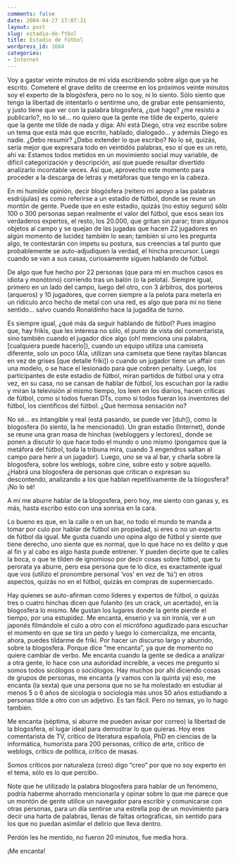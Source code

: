 ```yaml
---
comments: false
date: 2004-04-27 17:07:31
layout: post
slug: estadio-de-ftbol
title: Estadio de fútbol
wordpress_id: 1684
categories:
- Internet
---
```


Voy a gastar veinte minutos de mi vida escribiendo sobre algo que ya he escrito. Cometeré el grave delito de creerme en los próximos veinte minutos soy el experto de la blogósfera, pero no lo soy, ni lo siento. Sólo siento que tengo la libertad de intentarlo o sentirme uno, de grabar este pensamiento, y justo tiene que ver con la palabra blogosfera, ¿qué hago? ¿me resisto a publicarlo?, no lo sé… no quiero que la gente me tilde de experto, quiero que la gente me tilde de nada y diga: Ahí está Diego, otra vez escribe sobre un tema que está más que escrito, hablado, dialogado… y además Diego es nadie. ¿Debo resumir? ¿Debo extender lo que escribo? No lo sé, quizás, sería mejor que expresara todo en veintidós palabras, eso sí que es un reto, ahí va: Estamos todos metidos en un movimiento social muy variable, de difícil categorización y descripción, así que puede resultar divertido analizarlo incontable veces.  Así que, aprovecho este momento para proceder a la descarga de letras y metáforas que tengo en la cabeza.





En mi humilde opinión, decir blogósfera (reitero mi apoyo a las palabras esdrújulas) es como referirse a un estadio de fútbol, donde se reune un montón de gente. Puede que en este estadio, quizás (no estoy seguro) sólo 100 o 300 personas sepan realmente el valor del fútbol, que esos sean los verdaderos expertos, el resto, los 20.000, que gritan sin parar; tiran algunos objetos al campo y se quejan de las jugadas que hacen 22 jugadores en algún momento de lucidez también lo sean; también si uno les pregunta algo, te contestarán con ímpetu su postura, sus creencias a tal punto que probablemente se auto-adjudiquen la verdad, el hincha precursor. Luego cuando se van a sus casas, curiosamente siguen hablando de fútbol.





De algo que fue hecho por 22 personas (que para mí en muchos casos es idiota y monótono) corriendo tras un balón (o la pelota). Siempre igual, primero en un lado del campo, luego del otro, con 3 árbitros, dos porteros (arqueros) y 10 jugadores, que corren siempre a la pelota para meterla en un ridículo arco hecho de metal con una red, es algo que para mí no tiene sentido… salvo cuando Ronaldinho hace la jugadita de turno.





Es siempre igual, ¿qué más da seguir hablando de fútbol? Pues imagino que, hay frikis, que les interesa no sólo, el punto de vista del comentarista, sino también cuando el jugador dice algo (oh! menciona una palabra, [cualquiera puede hacerlo]), cuando un equipo utiliza una camiseta diferente, solo un poco (Ála, utilizan una camiseta que tiene rayitas blancas en vez de grises [que detalle friki]) o cuando un jugador tiene un affair con una modelo, o se hace el lesionado para que cobren penalty. Luego, los participantes de este estadio de fútbol, miran partidos de fútbol una y otra vez, en su casa, no se cansan de hablar de fútbol, los escuchan por la radio y miran la televisión al mismo tiempo, los leen en los diarios, hacen críticas de fútbol, como si todos fueran DTs, como si todos fueran los inventores del fútbol, los científicos del fútbol. ¿Qué hermosa sensación no?





No sé… es intangible y real (está pasando, se puede ver [duh]), como la blogosfera (lo siento, la he mencionado). Un gran estadio (Internet), donde se reune una gran masa de hinchas (webloggers y lectores), donde se ponen a discutir lo que hace todo el mundo o uno mismo (pongamos que la metáfora del fútbol, toda la tribuna mira, cuando 3 engendros saltan al campo para herir a un jugador). Luego, uno se va al bar, y charla sobre la blogosfera, sobre los weblogs, sobre cine, sobre esto y sobre aquello. ¿Habrá una blogosfera de personas que critican o expresan su descontendo, analizando a los que hablan repetitivamente de la blogosfera? ¡No lo sé!





A mí me aburre hablar de la blogosfera, pero hoy, me siento con ganas y, es más, hasta escribo esto con una sonrisa en la cara.





Lo bueno es que, en la calle o en un bar, no todo el mundo te manda a tomar por culo por hablar de fútbol sin propiedad, si eres o no un experto de fútbol da igual. Me gusta cuando uno opina algo de fútbol y siente que tiene derecho, uno siente que es normal, que lo que hace no es delito y que al fin y al cabo es algo hasta puede entrener. Y pueden decirte que te calles la boca, o que te tilden de ignomioso por decir cosas sobre fútbol, que tu perorata ya aburre, pero esa persona que te lo dice, es exactamente igual que vos (utilizo el pronombre personal &#8216;vos’ en vez de &#8216;tú’) en otros aspectos, quizás no en el fútbol, quizás en compras de supermercado.





Hay quienes se auto-afirman como líderes y expertos de fútbol, o quizás tres o cuatro hinchas dicen que fulanito (es un crack, un acertado), en la blogosfera lo mismo. Me gustan los lugares donde la gente pierde el tiempo, por una estupidez. Me encanta, enserio y va sin ironía, ver a un japonés filmándole el culo a otro con el micrófono agudizado para escuchar el momento en que se tira un pedo y luego lo comercializa, me encanta, ahora, puedes tíldarme de fríki. Por hacer un discurso largo y aburrido, sobre la blogosfera. Porque dice “me encanta”, ya que de momento no quiere cambiar de verbo. Me encanta cuando la gente se dedica a analizar a otra gente, lo hace con una autoridad increíble, a veces me pregunto si somos todos sicólogos o sociólogos. Hay muchos por ahí diciendo cosas de grupos de personas, me encanta (y vamos con la quinta ya) eso, me encanta (la sexta) que una persona que no se ha molestado en estudiar al menos 5 o 6 años de sicología o sociología más unos 50 años estudiando a personas tilde a otro con un adjetivo. Es tan fácil. Pero no temas, yo lo hago también.





Me encanta (séptima, si aburre me pueden avisar por correo) la libertad de la blogosfera, el lugar ideal para demostrar lo que quieras. Hoy eres comentarista de TV, crítico de literatura española, PhD en ciencias de la informática, humorista para 200 personas, crítico de arte, crítico de weblogs, crítico de política, crítico de masas.





Somos críticos por naturaleza (creo) digo “creo” por que no soy experto en el tema, sólo es lo que percibo.





Note que he utilizado la palabra blogosfera para hablar de un fenómeno, podría haberme ahorrado mencionarla y opinar sobre lo que me parece que un montón de gente utilice un navegador para escribir y comunicarse con otras personas, para un día sentirse una estrella pop de un movimiento para decir una harta de palabras, llenas de faltas ortográficas, sin sentido para los que no puedan asimilar el delirio que lleva dentro.





Perdón les he mentido, no fueron 20 minutos, fue media hora.





¡Me encanta!




 
